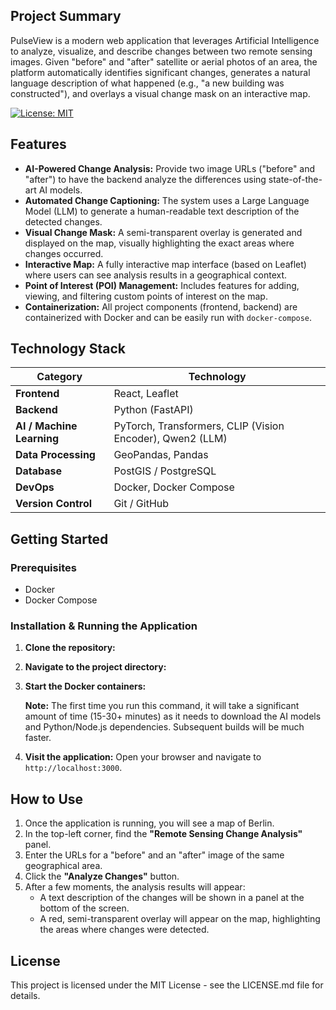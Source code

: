 ## Project Summary

PulseView is a modern web application that leverages Artificial Intelligence to analyze, visualize, and describe changes between two remote sensing images. Given "before" and "after" satellite or aerial photos of an area, the platform automatically identifies significant changes, generates a natural language description of what happened (e.g., "a new building was constructed"), and overlays a visual change mask on an interactive map.

[![License: MIT](https://img.shields.io/badge/License-MIT-yellow.svg)](https://opensource.org/licenses/MIT)

## Features

-   **AI-Powered Change Analysis:** Provide two image URLs ("before" and "after") to have the backend analyze the differences using state-of-the-art AI models.
-   **Automated Change Captioning:** The system uses a Large Language Model (LLM) to generate a human-readable text description of the detected changes.
-   **Visual Change Mask:** A semi-transparent overlay is generated and displayed on the map, visually highlighting the exact areas where changes occurred.
-   **Interactive Map:** A fully interactive map interface (based on Leaflet) where users can see analysis results in a geographical context.
-   **Point of Interest (POI) Management:** Includes features for adding, viewing, and filtering custom points of interest on the map.
-   **Containerization:** All project components (frontend, backend) are containerized with Docker and can be easily run with `docker-compose`.

## Technology Stack

| Category                  | Technology                                                                                             |
| ------------------------- | ------------------------------------------------------------------------------------------------------ |
| **Frontend**              | React, Leaflet                                                                                         |
| **Backend**               | Python (FastAPI)                                                                                       |
| **AI / Machine Learning** | PyTorch, Transformers, CLIP (Vision Encoder), Qwen2 (LLM)                                              |
| **Data Processing**       | GeoPandas, Pandas                                                                                      |
| **Database**              | PostGIS / PostgreSQL                                                                                   |
| **DevOps**                | Docker, Docker Compose                                                                                 |
| **Version Control**       | Git / GitHub                                                                                           |

## Getting Started

### Prerequisites

-   Docker
-   Docker Compose

### Installation & Running the Application

1.  **Clone the repository:**

2.  **Navigate to the project directory:**

3.  **Start the Docker containers:**

    **Note:** The first time you run this command, it will take a significant amount of time (15-30+ minutes) as it needs to download the AI models and Python/Node.js dependencies. Subsequent builds will be much faster.

4.  **Visit the application:**
    Open your browser and navigate to `http://localhost:3000`.

## How to Use

1.  Once the application is running, you will see a map of Berlin.
2.  In the top-left corner, find the **"Remote Sensing Change Analysis"** panel.
3.  Enter the URLs for a "before" and an "after" image of the same geographical area.
4.  Click the **"Analyze Changes"** button.
5.  After a few moments, the analysis results will appear:
    -   A text description of the changes will be shown in a panel at the bottom of the screen.
    -   A red, semi-transparent overlay will appear on the map, highlighting the areas where changes were detected.

## License

This project is licensed under the MIT License - see the LICENSE.md file for details.
